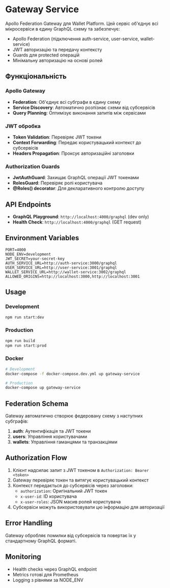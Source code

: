 # Gateway Service

Apollo Federation Gateway для Wallet Platform. Цей сервіс об'єднує всі мікросервіси в єдину GraphQL схему та забезпечує:

- Apollo Federation (підключення auth-service, user-service, wallet-service)
- JWT авторизацію та передачу контексту
- Guards для protected операцій
- Мінімальну авторизацію на основі ролей

## Функціональність

### Apollo Gateway
- **Federation**: Об'єднує всі субграфи в єдину схему
- **Service Discovery**: Автоматично розпізнає схеми від субсервісів
- **Query Planning**: Оптимізує виконання запитів між сервісами

### JWT обробка
- **Token Validation**: Перевіряє JWT токени
- **Context Forwarding**: Передає користувацький контекст до субсервісів
- **Headers Propagation**: Проксує авторизаційні заголовки

### Authorization Guards
- **JwtAuthGuard**: Захищає GraphQL операції JWT токенами
- **RolesGuard**: Перевіряє ролі користувача
- **@Roles() decorator**: Для декларативного контролю доступу

## API Endpoints

- **GraphQL Playground**: `http://localhost:4000/graphql` (dev only)
- **Health Check**: `http://localhost:4000/graphql` (GET request)

## Environment Variables

```env
PORT=4000
NODE_ENV=development
JWT_SECRET=your-secret-key
AUTH_SERVICE_URL=http://auth-service:3000/graphql
USER_SERVICE_URL=http://user-service:3001/graphql
WALLET_SERVICE_URL=http://wallet-service:3002/graphql
ALLOWED_ORIGINS=http://localhost:3000,http://localhost:3001
```

## Usage

### Development
```bash
npm run start:dev
```

### Production
```bash
npm run build
npm run start:prod
```

### Docker
```bash
# Development
docker-compose -f docker-compose.dev.yml up gateway-service

# Production
docker-compose up gateway-service
```

## Federation Schema

Gateway автоматично створює федеровану схему з наступних субграфів:

1. **auth**: Аутентифікація та JWT токени
2. **users**: Управління користувачами
3. **wallets**: Управління гаманцями та транзакціями

## Authorization Flow

1. Клієнт надсилає запит з JWT токеном в `Authorization: Bearer <token>`
2. Gateway перевіряє токен та витягує користувацький контекст
3. Контекст передається до субсервісів через заголовки:
   - `authorization`: Оригінальний JWT токен
   - `x-user-id`: ID користувача
   - `x-user-roles`: JSON масив ролей користувача
4. Субсервіси можуть використовувати цю інформацію для авторизації

## Error Handling

Gateway обробляє помилки від субсервісів та повертає їх у стандартному GraphQL форматі.

## Monitoring

- Health checks через GraphQL endpoint
- Metrics готові для Prometheus
- Logging з рівнями за NODE_ENV

